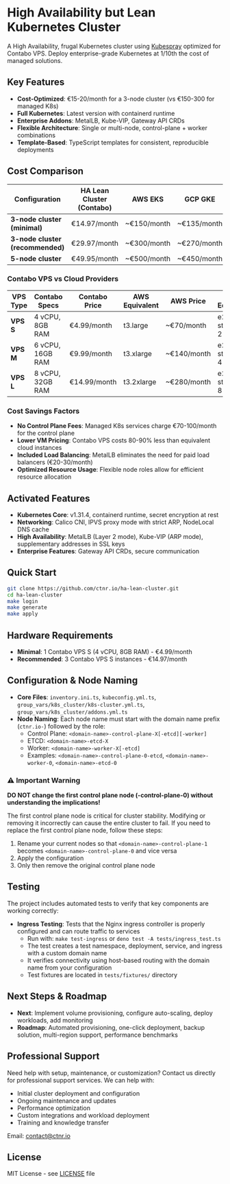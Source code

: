 # High Availability but Lean Kubernetes Cluster

A High Availability, frugal Kubernetes cluster using [Kubespray](https://github.com/kubernetes-sigs/kubespray) optimized for Contabo VPS. Deploy enterprise-grade Kubernetes at 1/10th the cost of managed solutions.

## Key Features

- **Cost-Optimized**: €15-20/month for a 3-node cluster (vs €150-300 for managed K8s)
- **Full Kubernetes**: Latest version with containerd runtime
- **Enterprise Addons**: MetalLB, Kube-VIP, Gateway API CRDs
- **Flexible Architecture**: Single or multi-node, control-plane + worker combinations
- **Template-Based**: TypeScript templates for consistent, reproducible deployments

## Cost Comparison

| Configuration                    | HA Lean Cluster (Contabo) | AWS EKS     | GCP GKE     | Azure AKS   | Digital Ocean |
|----------------------------------|---------------------------|-------------|-------------|-------------|---------------|
| **3-node cluster (minimal)**     | €14.97/month              | ~€150/month | ~€135/month | ~€160/month | ~€60/month    |
| **3-node cluster (recommended)** | €29.97/month              | ~€300/month | ~€270/month | ~€320/month | ~€120/month   |
| **5-node cluster**               | €49.95/month              | ~€500/month | ~€450/month | ~€530/month | ~€200/month   |

### Contabo VPS vs Cloud Providers

| VPS Type  | Contabo Specs    | Contabo Price | AWS Equivalent | AWS Price   | GCP Equivalent | GCP Price   | Azure Equivalent | Azure Price |
|-----------|------------------|---------------|----------------|-------------|----------------|-------------|------------------|-------------|
| **VPS S** | 4 vCPU, 8GB RAM  | €4.99/month   | t3.large       | ~€70/month  | e2-standard-2  | ~€60/month  | B2s v2           | ~€65/month  |
| **VPS M** | 6 vCPU, 16GB RAM | €9.99/month   | t3.xlarge      | ~€140/month | e2-standard-4  | ~€120/month | B4ms v2          | ~€130/month |
| **VPS L** | 8 vCPU, 32GB RAM | €14.99/month  | t3.2xlarge     | ~€280/month | e2-standard-8  | ~€240/month | B8ms v2          | ~€260/month |

### Cost Savings Factors

- **No Control Plane Fees**: Managed K8s services charge €70-100/month for the control plane
- **Lower VM Pricing**: Contabo VPS costs 80-90% less than equivalent cloud instances
- **Included Load Balancing**: MetalLB eliminates the need for paid load balancers (€20-30/month)
- **Optimized Resource Usage**: Flexible node roles allow for efficient resource allocation

## Activated Features

- **Kubernetes Core**: v1.31.4, containerd runtime, secret encryption at rest
- **Networking**: Calico CNI, IPVS proxy mode with strict ARP, NodeLocal DNS cache
- **High Availability**: MetalLB (Layer 2 mode), Kube-VIP (ARP mode), supplementary addresses in SSL keys
- **Enterprise Features**: Gateway API CRDs, secure communication

## Quick Start

```bash
git clone https://github.com/ctnr.io/ha-lean-cluster.git
cd ha-lean-cluster
make login
make generate
make apply 
```

## Hardware Requirements

- **Minimal**: 1 Contabo VPS S (4 vCPU, 8GB RAM) - €4.99/month
- **Recommended**: 3 Contabo VPS S instances - €14.97/month

## Configuration & Node Naming

- **Core Files**: `inventory.ini.ts`, `kubeconfig.yml.ts`, `group_vars/k8s_cluster/k8s-cluster.yml.ts`, `group_vars/k8s_cluster/addons.yml.ts`
- **Node Naming**: Each node name must start with the domain name prefix (`ctnr.io-`) followed by the role:
  - Control Plane: `<domain-name>-control-plane-X[-etcd][-worker]`
  - ETCD: `<domain-name>-etcd-X`
  - Worker: `<domain-name>-worker-X[-etcd]`
  - Examples: `<domain-name>-control-plane-0-etcd`, `<domain-name>-worker-0`, `<domain-name>-etcd-0`

### ⚠️ Important Warning

**DO NOT change the first control plane node (<domain-name>-control-plane-0) without understanding the implications!**

The first control plane node is critical for cluster stability. Modifying or removing it incorrectly can cause the entire cluster to fail. If you need to replace the first control plane node, follow these steps:

1. Rename your current nodes so that `<domain-name>-control-plane-1` becomes `<domain-name>-control-plane-0` and vice versa
2. Apply the configuration
3. Only then remove the original control plane node

## Testing

The project includes automated tests to verify that key components are working correctly:

- **Ingress Testing**: Tests that the Nginx ingress controller is properly configured and can route traffic to services
  - Run with: `make test-ingress` or `deno test -A tests/ingress_test.ts`
  - The test creates a test namespace, deployment, service, and ingress with a custom domain name
  - It verifies connectivity using host-based routing with the domain name from your configuration
  - Test fixtures are located in `tests/fixtures/` directory

## Next Steps & Roadmap

- **Next**: Implement volume provisioning, configure auto-scaling, deploy workloads, add monitoring
- **Roadmap**: Automated provisioning, one-click deployment, backup solution, multi-region support, performance benchmarks

## Professional Support

Need help with setup, maintenance, or customization? Contact us directly for professional support services. We can help with:

- Initial cluster deployment and configuration
- Ongoing maintenance and updates
- Performance optimization
- Custom integrations and workload deployment
- Training and knowledge transfer

Email: contact@ctnr.io

## License

MIT License - see [LICENSE](LICENSE) file

